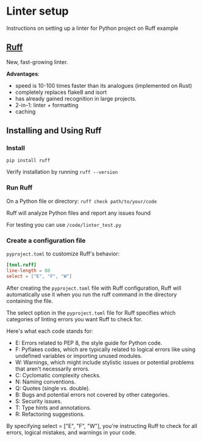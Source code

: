 # Linter setup

Instructions on setting up a linter for Python project on Ruff example

## [Ruff](https://docs.astral.sh/ruff/)
New, fast-growing linter.

**Advantages**:
- speed is 10-100 times faster than its analogues (implemented on Rust)
- completely replaces flake8 and isort
- has already gained recognition in large projects.
- 2-in-1: linter + formatting
- caching

## Installing and Using Ruff

### Install

`pip install ruff`

Verify installation by running `ruff --version`

### Run Ruff

On a Python file or directory: `ruff check path/to/your/code`

Ruff will analyze Python files and report any issues found

For testing you can use `/code/linter_test.py`

### Create a configuration file

`pyproject.toml` to customize Ruff's behavior:

```toml
[tool.ruff]
line-length = 88
select = ["E", "F", "W"]
```

After creating the `pyproject.toml` file with Ruff configuration,
Ruff will automatically use it when you run the ruff command in the
directory containing the file.

The select option in the `pyproject.toml` file for Ruff specifies which
categories of linting errors you want Ruff to check for.

Here's what each code stands for:

- E: Errors related to PEP 8, the style guide for Python code.
- F: Pyflakes codes, which are typically related to logical errors like using
undefined variables or importing unused modules.
- W: Warnings, which might include stylistic issues or potential problems that
aren't necessarily errors.
- C: Cyclomatic complexity checks.
- N: Naming conventions.
- Q: Quotes (single vs. double).
- B: Bugs and potential errors not covered by other categories.
- S: Security issues.
- T: Type hints and annotations.
- R: Refactoring suggestions.

By specifying select = ["E", "F", "W"], you're instructing Ruff to check for
all errors, logical mistakes, and warnings in your code.
